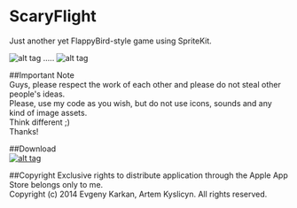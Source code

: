 ScaryFlight
===========

Just another yet FlappyBird-style game using SpriteKit.   

![alt tag](https://raw.github.com/EvgenyKarkan/ScaryFlight/master/ScaryFlight/ScaryFlight/Resources/Screen2.png) ..... 
![alt tag](https://raw.github.com/EvgenyKarkan/ScaryFlight/master/ScaryFlight/ScaryFlight/Resources/Screen.png)   

##Important Note  
Guys, please respect the work of each other and please do not steal other people's ideas.    
Please, use my code as you wish, but do not use icons, sounds and any kind of image assets.    
Think different ;)   
Thanks! 

##Download    
[![alt tag](https://raw.github.com/EvgenyKarkan/ScaryFlight/master/ScaryFlight/ScaryFlight/Resources/Download_on_the_App_Store_Badge_US-UK_135x40.png)](https://itunes.apple.com/ua/app/scary-flight/id824428528?mt=8)

##Copyright
Exclusive rights to distribute application through the Apple App Store belongs only to me.    
Copyright (c) 2014 Evgeny Karkan, Artem Kyslicyn. All rights reserved.
